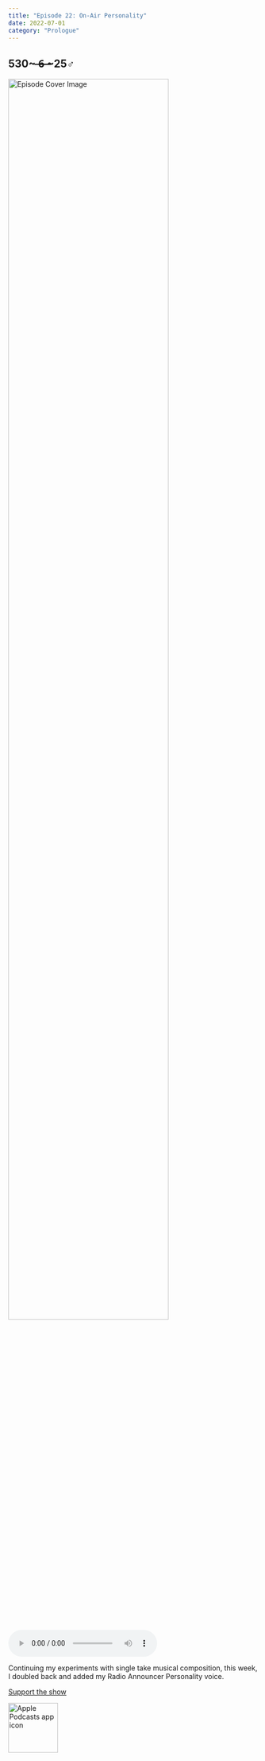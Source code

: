 ```yaml
---
title: "Episode 22: On-Air Personality"
date: 2022-07-01
category: "Prologue"
---
```

## 530~ ̶6̶ ̶~25♂
<img src="https://artwork.captivate.fm/8831caf6-70a5-4813-890e-8c3475750675/60854458c4d1acdf4e1c2f79c4137142d85d78e379bdafbd69bd34c85f5819ad.jpg" alt="Episode Cover Image" width=80%/>
<audio controls>
  <source src="https://podcasts.captivate.fm/media/99ef148b-a2e5-4b00-9787-2a541bfd9bad/10890987-episode-22-on-air-personality.mp3" type="audio/mpeg">
  Your browser does not support the audio element.
</audio>

<p>Continuing my experiments with single take musical composition, this week, I doubled back and added my Radio Announcer Personality voice. </p><a rel="payment" href="https://www.paypal.com/donate/?hosted_button_id=WX3GRUK5BHJLS">Support the show</a>

<a href="https://podcasts.apple.com/us/podcast/living-room-music/id1608791560?tscg=30200&itsct=podcast_box_appicon&ls=1&mttnsubad=1608791560" style="display: inline-block;"><img src="https://toolbox.marketingtools.apple.com/api/v2/badges/app-icon-podcasts/standard/en-us" alt="Apple Podcasts app icon" style="width: 100px; height: 100px; vertical-align: middle; object-fit: contain;" /></a>
    